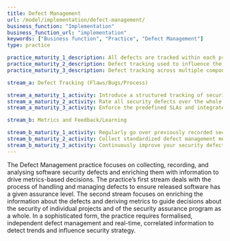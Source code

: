 ```yaml
---
title: Defect Management
url: /model/implementation/defect-management/
business_function: "Implementation"
business_function_url: "implementation"
keywords: ["Business function", "Practice", "Defect Management"]
type: practice

practice_maturity_1_description: All defects are tracked within each project.
practice_maturity_2_description: Defect tracking used to influence the deployment process.
practice_maturity_3_description: Defect tracking across multiple components is used to help reduce the number of new defects.

stream_a: Defect Tracking (Flaws/Bugs/Process)

stream_a_maturity_1_activity: Introduce a structured tracking of security defects and make knowledgeable decisions based on this information.
stream_a_maturity_2_activity: Rate all security defects over the whole organization consistently and define SLAs for particular severity classes.
stream_a_maturity_3_activity: Enforce the predefined SLAs and integrate your defect management system with other relevant tooling.

stream_b: Metrics and Feedback/Learning

stream_b_maturity_1_activity: Regularly go over previously recorded security defects and derive quick wins from basic metrics.
stream_b_maturity_2_activity: Collect standardized defect management metrics and use these also for prioritization of centrally driven initiatives.
stream_b_maturity_3_activity: Continuously improve your security defect management metrics and correlate it with other sources.
---
```


The Defect Management practice focuses on collecting, recording, and analysing software security defects and enriching them with information to drive metrics-based decisions.
The practice’s first stream deals with the process of handling and managing defects to ensure released software has a given assurance level. The second stream focuses on enriching the information about the defects and deriving metrics to guide decisions about the security of individual projects and of the security assurance program as a whole.
In a sophisticated form, the practice requires formalised, independent defect management and real-time, correlated information to detect trends and influence security strategy.

